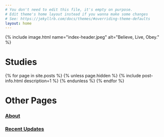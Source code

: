 ```yaml
---
# You don't need to edit this file, it's empty on purpose.
# Edit theme's home layout instead if you wanna make some changes
# See: https://jekyllrb.com/docs/themes/#overriding-theme-defaults
layout: home
---
```


{% include image.html name="index-header.jpeg" alt="Believe, Live, Obey." %}

# Studies

{% for page in site.posts %}
{% unless page.hidden %}
{% include post-info.html description=1 %}
{% endunless %}
{% endfor %}

# Other Pages

<h3>
  <a href="/about" class="post-link">About</a>
</h3>

<h3>
  <a href="https://github.com/mrcnski/believeobey.live/commits/master/" class="post-link">Recent Updates</a>
</h3>

<script async src="https://talk.hyvor.com/embed/newsletter.js" type="module"></script>
<hyvor-talk-newsletter website-id="12077"></hyvor-talk-newsletter>
